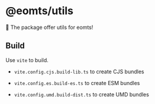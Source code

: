 # @eomts/utils

🚀 The package offer utils for eomts!

## Build

Use `vite` to build.

- `vite.config.cjs.build-lib.ts` to create CJS bundles

- `vite.config.es.build-es.ts` to create ESM bundles

- `vite.config.umd.build-dist.ts` to create UMD bundles

